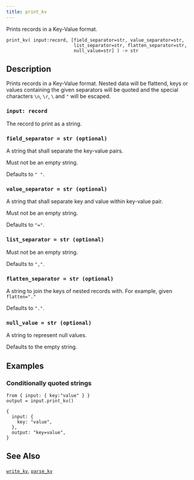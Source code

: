 ```yaml
---
title: print_kv
---
```


Prints records in a Key-Value format.

```tql
print_kv( input:record, [field_separator=str, value_separator=str,
                         list_separator=str, flatten_separator=str,
                         null_value=str] ) -> str
```

## Description

Prints records in a Key-Value format. Nested data will be flattend, keys or
values containing the given separators will be quoted and
the special characters `\n`, `\r`, `\` and `"` will be escaped.

### `input: record`

The record to print as a string.

### `field_separator = str (optional)`

A string that shall separate the key-value pairs.

Must not be an empty string.

Defaults to `" "`.

### `value_separator = str (optional)`

A string that shall separate key and value within key-value pair.

Must not be an empty string.

Defaults to `"="`.

### `list_separator = str (optional)`

Must not be an empty string.

Defaults to `","`.

### `flatten_separator = str (optional)`

A string to join the keys of nested records with. For example,
given `flatten="."`

Defaults to `"."`.

### `null_value = str (optional)`

A string to represent null values.

Defaults to the empty string.

## Examples

### Conditionally quoted strings

```tql
from { input: { key:"value" } }
output = input.print_kv()
```
```tql
{
  input: {
    key: "value",
  },
  output: "key=value",
}
```

## See Also

[`write_kv`](../operators/read_kv), [`parse_kv`](parse_kv)
